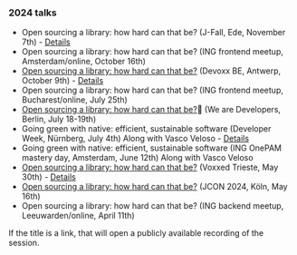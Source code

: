 ### 2024 talks

* Open sourcing a library: how hard can that be? (J-Fall, Ede, November 7th) - [Details](https://jfall.nl/speakers-2024/)
* Open sourcing a library: how hard can that be? (ING frontend meetup, Amsterdam/online, October 16th)
* [Open sourcing a library: how hard can that be?](https://www.youtube.com/watch?v=uR3rRvg9J5E) (Devoxx BE, Antwerp, October 9th) - [Details](https://devoxx.be/talk/?id=8192)
* Open sourcing a library: how hard can that be? (ING frontend meetup, Bucharest/online, July 25th)
* [Open sourcing a library: how hard can that be?](https://www.wearedevelopers.com/en/videos/1058/open-sourcing-a-library-how-hard-can-that-be)🔐 (We are Developers, Berlin, July 18-19th)
* Going green with native: efficient, sustainable software (Developer Week, Nürnberg, July 4th) Along with Vasco Veloso - [Details](https://www.developer-week.de/programm/#/talk/going-green-with-native-efficient-sustainable-software)
* Going green with native: efficient, sustainable software (ING OnePAM mastery day, Amsterdam, June 12th) Along with Vasco Veloso
* [Open sourcing a library: how hard can that be?](https://www.youtube.com/watch?v=0f_hv_Dl8Ug) (Voxxed Trieste, May 30th) - [Details](https://voxxeddays.com/trieste/schedule/talk/?id=3263)
* [Open sourcing a library: how hard can that be?](https://www.youtube.com/watch?v=Q-s91IuCVSA) (JCON 2024, Köln, May 16th)
* Open sourcing a library: how hard can that be? (ING backend meetup, Leeuwarden/online, April 11th)

If the title is a link, that will open a publicly available recording of the session.
